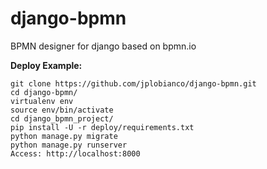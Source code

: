 # django-bpmn
BPMN designer for django based on bpmn.io

**Deploy Example:**
```
git clone https://github.com/jplobianco/django-bpmn.git
cd django-bpmn/
virtualenv env
source env/bin/activate
cd django_bpmn_project/
pip install -U -r deploy/requirements.txt 
python manage.py migrate
python manage.py runserver
Access: http://localhost:8000
```
